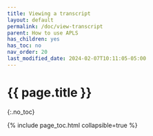 ```yaml
---
title: Viewing a transcript
layout: default
permalink: /doc/view-transcript
parent: How to use APLS
has_children: yes
has_toc: no
nav_order: 20
last_modified_date: 2024-02-07T10:11:05-05:00
---
```


# {{ page.title }}
{:.no_toc}

{% include page_toc.html collapsible=true %}
